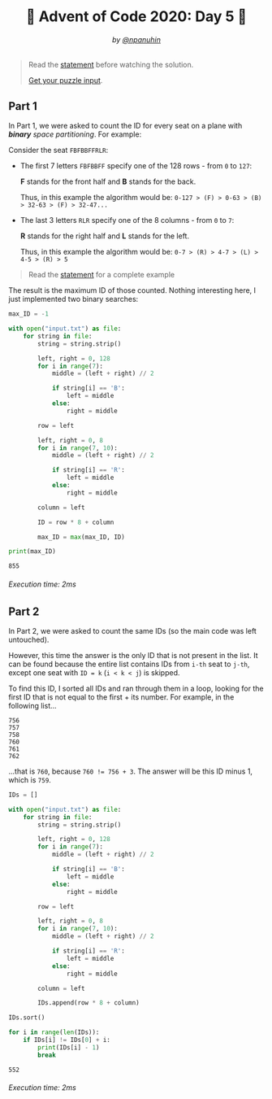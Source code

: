 <h1 align="center">🎄 Advent of Code 2020: Day 5 🎄</h1>
<h6 align="center">by <a href="https://github.com/npanuhin">@npanuhin</a></h6>

> Read the [statement](https://adventofcode.com/2020/day/5 "Visit adventofcode.com/2020/day/5") before watching the solution.
>
> [Get your puzzle input](https://adventofcode.com/2020/day/5/input "Open adventofcode.com/2020/day/5/input").


## Part 1

In Part 1, we were asked to count the ID for every seat on a plane with ***binary** space partitioning*. For example:

Consider the seat `FBFBBFFRLR`:

- The first 7 letters `FBFBBFF` specify one of the 128 rows - from `0` to `127`:

    **F** stands for the front half and **B** stands for the back.

    Thus, in this example the algorithm would be: `0-127 > (F) > 0-63 > (B) > 32-63 > (F) > 32-47...`

- The last 3 letters `RLR` specify one of the 8 columns - from `0` to `7`:

    **R** stands for the right half and **L** stands for the left.

    Thus, in this example the algorithm would be: `0-7 > (R) > 4-7 > (L) > 4-5 > (R) > 5`

> Read the [statement](https://adventofcode.com/2020/day/5 "Visit adventofcode.com/2020/day/5") for a complete example

The result is the maximum ID of those counted. Nothing interesting here, I just implemented two binary searches:

<!-- Execute code: "part1.py" -->
```python
max_ID = -1

with open("input.txt") as file:
    for string in file:
        string = string.strip()

        left, right = 0, 128
        for i in range(7):
            middle = (left + right) // 2

            if string[i] == 'B':
                left = middle
            else:
                right = middle

        row = left

        left, right = 0, 8
        for i in range(7, 10):
            middle = (left + right) // 2

            if string[i] == 'R':
                left = middle
            else:
                right = middle

        column = left

        ID = row * 8 + column

        max_ID = max(max_ID, ID)

print(max_ID)
```
```
855
```
###### Execution time: 2ms

## Part 2

In Part 2, we were asked to count the same IDs (so the main code was left untouched).

However, this time the answer is the only ID that is not present in the list. It can be found because the entire list contains IDs from `i-th` seat to `j-th`, except one seat with `ID = k` (`i < k < j`) is skipped.

To find this ID, I sorted all IDs and ran through them in a loop, looking for the first ID that is not equal to the first + its number. For example, in the following list...

```
756
757
758
760
761
762
```

...that is `760`, because `760 != 756 + 3`. The answer will be this ID minus 1, which is `759`.

<!-- Execute code: "part2.py" -->
```python
IDs = []

with open("input.txt") as file:
    for string in file:
        string = string.strip()

        left, right = 0, 128
        for i in range(7):
            middle = (left + right) // 2

            if string[i] == 'B':
                left = middle
            else:
                right = middle

        row = left

        left, right = 0, 8
        for i in range(7, 10):
            middle = (left + right) // 2

            if string[i] == 'R':
                left = middle
            else:
                right = middle

        column = left

        IDs.append(row * 8 + column)

IDs.sort()

for i in range(len(IDs)):
    if IDs[i] != IDs[0] + i:
        print(IDs[i] - 1)
        break
```
```
552
```
###### Execution time: 2ms
